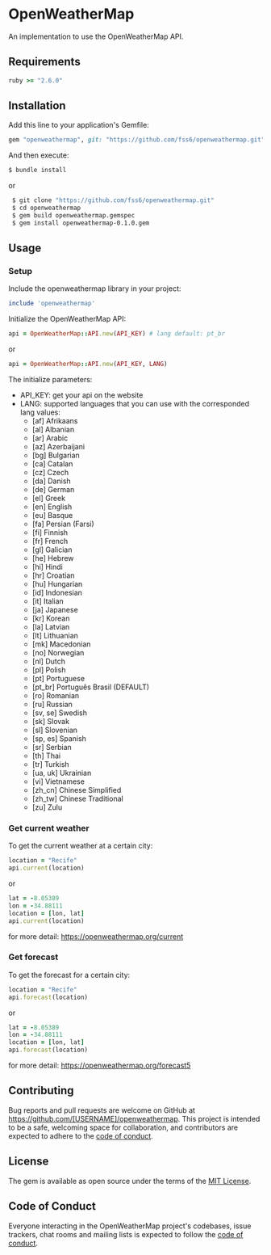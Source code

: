 # OpenWeatherMap

An implementation to use the OpenWeatherMap API.

## Requirements 

```ruby
ruby >= "2.6.0"
```

## Installation

Add this line to your application's Gemfile:

```ruby
gem "openweathermap", git: "https://github.com/fss6/openweathermap.git", branch: "main"
```
And then execute:

```bash
$ bundle install
```

or

```bash
 $ git clone "https://github.com/fss6/openweathermap.git"
 $ cd openweathermap
 $ gem build openweathermap.gemspec
 $ gem install openweathermap-0.1.0.gem
```

## Usage

### Setup
Include the openweathermap library in your project:
```ruby
include 'openweathermap'
```

Initialize the OpenWeatherMap API:
```ruby
api = OpenWeatherMap::API.new(API_KEY) # lang default: pt_br
```
or

```ruby
api = OpenWeatherMap::API.new(API_KEY, LANG)
```
The initialize parameters:
* API_KEY: get your api on the website 
* LANG: supported languages that you can use with the corresponded lang values:
    * [af] Afrikaans
    * [al] Albanian
    * [ar] Arabic
    * [az] Azerbaijani
    * [bg] Bulgarian
    * [ca] Catalan
    * [cz] Czech
    * [da] Danish
    * [de] German
    * [el] Greek
    * [en] English
    * [eu] Basque
    * [fa] Persian (Farsi)
    * [fi] Finnish
    * [fr] French
    * [gl] Galician
    * [he] Hebrew
    * [hi] Hindi
    * [hr] Croatian
    * [hu] Hungarian
    * [id] Indonesian
    * [it] Italian
    * [ja] Japanese
    * [kr] Korean
    * [la] Latvian
    * [lt] Lithuanian
    * [mk] Macedonian
    * [no] Norwegian
    * [nl] Dutch
    * [pl] Polish
    * [pt] Portuguese
    * [pt_br] Português Brasil (DEFAULT)
    * [ro] Romanian
    * [ru] Russian
    * [sv, se]	Swedish
    * [sk] Slovak
    * [sl] Slovenian
    * [sp, es]	Spanish
    * [sr] Serbian
    * [th] Thai
    * [tr] Turkish
    * [ua, uk] Ukrainian
    * [vi] Vietnamese
    * [zh_cn] Chinese Simplified
    * [zh_tw] Chinese Traditional
    * [zu] Zulu

  
### Get current weather

To get the current weather at a certain city:
```ruby
location = "Recife"
api.current(location)
```
or

```ruby
lat = -8.05389
lon = -34.88111
location = [lon, lat]
api.current(location)
```

for more detail: https://openweathermap.org/current

### Get forecast

To get the forecast for a certain city:

```ruby
location = "Recife"
api.forecast(location)
```
or

```ruby
lat = -8.05389
lon = -34.88111
location = [lon, lat]
api.forecast(location)
```

for more detail: https://openweathermap.org/forecast5

## Contributing

Bug reports and pull requests are welcome on GitHub at https://github.com/[USERNAME]/openweathermap. This project is intended to be a safe, welcoming space for collaboration, and contributors are expected to adhere to the [code of conduct](https://github.com/[USERNAME]/openweathermap/blob/master/CODE_OF_CONDUCT.md).

## License

The gem is available as open source under the terms of the [MIT License](https://opensource.org/licenses/MIT).

## Code of Conduct

Everyone interacting in the OpenWeatherMap project's codebases, issue trackers, chat rooms and mailing lists is expected to follow the [code of conduct](https://github.com/[USERNAME]/openweathermap/blob/master/CODE_OF_CONDUCT.md).
